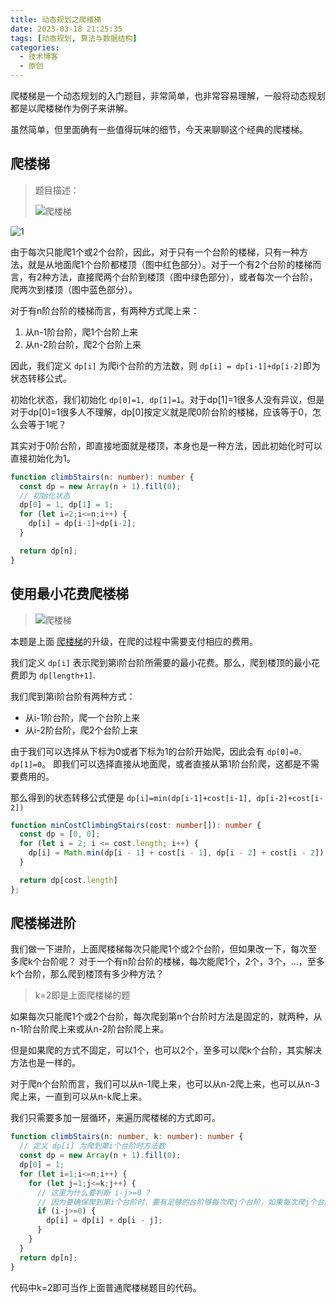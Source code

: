 ```yaml
---
title: 动态规划之爬楼梯
date: 2023-03-18 21:25:35
tags: [动态规划, 算法与数据结构]
categories:
  - 技术博客
  - 原创
---
```


爬楼梯是一个动态规划的入门题目，非常简单，也非常容易理解，一般将动态规划都是以爬楼梯作为例子来讲解。

虽然简单，但里面确有一些值得玩味的细节，今天来聊聊这个经典的爬楼梯。

<!-- more -->

## 爬楼梯

> 题目描述：
> 
> ![爬楼梯](https://img.coolcao.site/file/e049647ad8351a06b44c5.png)

![1](https://img.coolcao.site/file/21987c3906e5c69dbf025.png)

由于每次只能爬1个或2个台阶，因此，对于只有一个台阶的楼梯，只有一种方法，就是从地面爬1个台阶都楼顶（图中红色部分）。对于一个有2个台阶的楼梯而言，有2种方法，直接爬两个台阶到楼顶（图中绿色部分），或者每次一个台阶，爬两次到楼顶（图中蓝色部分）。

对于有n阶台阶的楼梯而言，有两种方式爬上来：
1. 从n-1阶台阶，爬1个台阶上来
2. 从n-2阶台阶，爬2个台阶上来

因此，我们定义 `dp[i]` 为爬i个台阶的方法数，则 `dp[i] = dp[i-1]+dp[i-2]`即为状态转移公式。

初始化状态，我们初始化 `dp[0]=1, dp[1]=1`。对于dp[1]=1很多人没有异议，但是对于dp[0]=1很多人不理解，dp[0]按定义就是爬0阶台阶的楼梯，应该等于0，怎么会等于1呢？

其实对于0阶台阶，即直接地面就是楼顶，本身也是一种方法，因此初始化时可以直接初始化为1。


```ts
function climbStairs(n: number): number {
  const dp = new Array(n + 1).fill(0);
  // 初始化状态
  dp[0] = 1, dp[1] = 1;
  for (let i=2;i<=n;i++) {
    dp[i] = dp[i-1]+dp[i-2];
  }

  return dp[n];
}
```

## 使用最小花费爬楼梯
> ![爬楼梯](https://img.coolcao.site/file/6491ef8634ef89cba020a.png)

本题是上面 [爬楼梯](#爬楼梯)的升级，在爬的过程中需要支付相应的费用。

我们定义 `dp[i]` 表示爬到第i阶台阶所需要的最小花费。那么，爬到楼顶的最小花费即为 `dp[length+1]`.

我们爬到第i阶台阶有两种方式：
- 从i-1阶台阶，爬一个台阶上来
- 从i-2阶台阶，爬2个台阶上来

由于我们可以选择从下标为0或者下标为1的台阶开始爬，因此会有 `dp[0]=0，dp[1]=0`。
即我们可以选择直接从地面爬，或者直接从第1阶台阶爬，这都是不需要费用的。

那么得到的状态转移公式便是 `dp[i]=min(dp[i-1]+cost[i-1], dp[i-2]+cost[i-2])`

```ts
function minCostClimbingStairs(cost: number[]): number {
  const dp = [0, 0];
  for (let i = 2; i <= cost.length; i++) {
    dp[i] = Math.min(dp[i - 1] + cost[i - 1], dp[i - 2] + cost[i - 2]);
  }

  return dp[cost.length]
};
```

## 爬楼梯进阶
我们做一下进阶，上面爬楼梯每次只能爬1个或2个台阶，但如果改一下，每次至多爬k个台阶呢？
对于一个有n阶台阶的楼梯，每次能爬1个，2个，3个，...，至多k个台阶，那么爬到楼顶有多少种方法？

> k=2即是上面爬楼梯的题

如果每次只能爬1个或2个台阶，每次爬到第n个台阶时方法是固定的，就两种，从n-1阶台阶爬上来或从n-2阶台阶爬上来。

但是如果爬的方式不固定，可以1个，也可以2个，至多可以爬k个台阶，其实解决方法也是一样的。

对于爬n个台阶而言，我们可以从n-1爬上来，也可以从n-2爬上来，也可以从n-3爬上来，一直到可以从n-k爬上来。

我们只需要多加一层循环，来遍历爬楼梯的方式即可。

```ts
function climbStairs(n: number, k: number): number {
  // 定义 dp[i] 为爬到第i个台阶时方法数
  const dp = new Array(n + 1).fill(0);
  dp[0] = 1;
  for (let i=1;i<=n;i++) {
    for (let j=1;j<=k;j++) {
      // 这里为什么要判断 i-j>=0 ?
      // 因为要确保爬到第i个台阶时，要有足够的台阶够每次爬j个台阶，如果每次爬j个台阶时已经没有台阶了，那么就没有办法爬到第i个台阶了
      if (i-j>=0) {
        dp[i] = dp[i] + dp[i - j];
      }
    }
  }
  return dp[n];
}
```
代码中k=2即可当作上面普通爬楼梯题目的代码。
